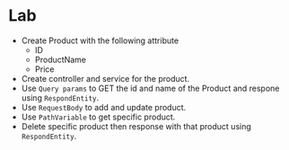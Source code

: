 # Lab 

* Create Product with the following attribute
    * ID
    * ProductName
    * Price 
* Create controller and service for the product. 
* Use `Query params` to GET the id and name of the Product and respone using `RespondEntity`.
* Use `RequestBody` to add and update product. 
* Use `PathVariable` to get specific product. 
* Delete specific product then response with that product using `RespondEntity`.     

